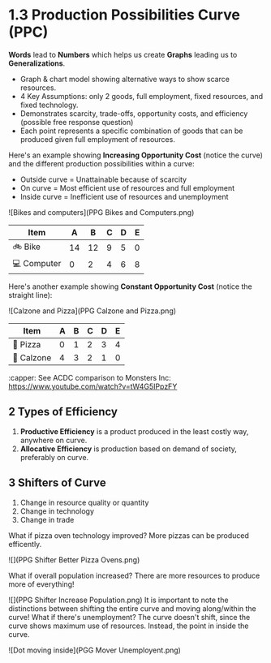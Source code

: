 # 1.3 Production Possibilities Curve (PPC)

**Words** lead to **Numbers** which helps us create **Graphs** leading us to **Generalizations**.

- Graph & chart model showing alternative ways to show scarce resources.
- 4 Key Assumptions: only 2 goods, full employment, fixed resources, and fixed technology.
- Demonstrates scarcity, trade-offs, opportunity costs, and efficiency (possible free response question)
- Each point represents a specific combination of goods that can be produced given full employment of resources.

Here's an example showing **Increasing Opportunity Cost** (notice the curve) and the different production possibilities within a curve:

- Outside curve = Unattainable because of scarcity
- On curve = Most efficient use of resources and full employment
- Inside curve = Inefficient use of resources and unemployment

![Bikes and computers](PPG Bikes and Computers.png)

| Item | A | B | C | D | E |
| -- | -- | -- | -- | -- | -- |
| :bike: Bike | 14 | 12 | 9 | 5 | 0 |
| :computer: Computer | 0 | 2 | 4 | 6 | 8 |

Here's another example showing **Constant Opportunity Cost** (notice the straight line):

![Calzone and Pizza](PPG Calzone and Pizza.png)

| Item | A | B | C | D | E |
| -- | -- | -- | -- | -- | -- |
| :pizza: Pizza | 0 | 1 | 2 | 3 | 4 |
| :egg: Calzone | 4 | 3 | 2 | 1 | 0 |

:capper: See ACDC comparison to Monsters Inc: https://www.youtube.com/watch?v=tW4G5IPpzFY

## 2 Types of Efficiency

1. **Productive Efficiency** is a product produced in the least costly way, anywhere on curve.
1. **Allocative Efficiency** is production based on demand of society, preferably on curve.

## 3 Shifters of Curve

1. Change in resource quality or quantity
2. Change in technology
3. Change in trade

What if pizza oven technology improved? More pizzas can be produced efficently.

![](PPG Shifter Better Pizza Ovens.png)

What if overall population increased? There are more resources to produce more of everything!

![](PPG Shifter Increase Population.png)
It is important to note the distinctions between shifting the entire curve and moving along/within the curve! What if there's unemployment? The curve doesn't shift, since the curve shows maximum use of resources. Instead, the point in inside the curve.

![Dot moving inside](PGG Mover Unemployent.png)
